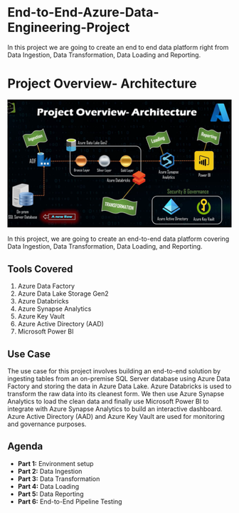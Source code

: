 # End-to-End-Azure-Data-Engineering-Project
In this project we are going to create an end to end data platform right from Data Ingestion, Data Transformation, Data Loading and Reporting. 


# Project Overview- Architecture

![Project Architecture](https://github.com/MithunDataPro/End-to-End-Azure-Data-Engineering-Project/blob/main/Data%20Engineering%20End%20to%20End%20Project%20Architecture.png)

In this project, we are going to create an end-to-end data platform covering Data Ingestion, Data Transformation, Data Loading, and Reporting. 

## Tools Covered
1. Azure Data Factory
2. Azure Data Lake Storage Gen2
3. Azure Databricks
4. Azure Synapse Analytics
5. Azure Key Vault
6. Azure Active Directory (AAD)
7. Microsoft Power BI

## Use Case
The use case for this project involves building an end-to-end solution by ingesting tables from an on-premise SQL Server database using Azure Data Factory and storing the data in Azure Data Lake. Azure Databricks is used to transform the raw data into its cleanest form. We then use Azure Synapse Analytics to load the clean data and finally use Microsoft Power BI to integrate with Azure Synapse Analytics to build an interactive dashboard. Azure Active Directory (AAD) and Azure Key Vault are used for monitoring and governance purposes.

## Agenda
- **Part 1:** Environment setup
- **Part 2:** Data Ingestion
- **Part 3:** Data Transformation
- **Part 4:** Data Loading
- **Part 5:** Data Reporting
- **Part 6:** End-to-End Pipeline Testing
